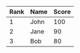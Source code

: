 | Rank | Name | Score |
|------|------|-------|
| 1    | John | 100   |
| 2    | Jane | 90    |
| 3    | Bob  | 80    |

